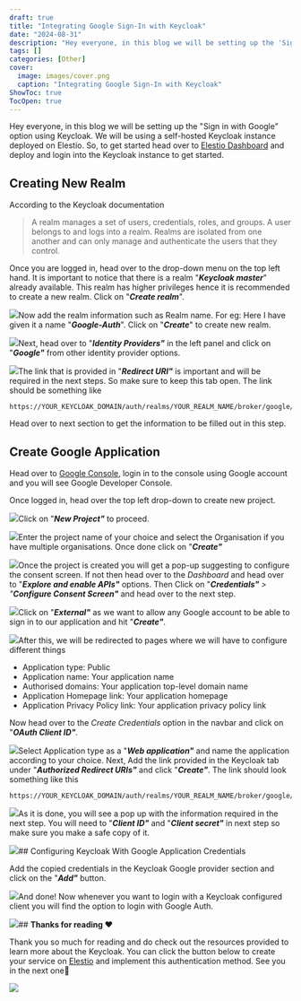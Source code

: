 ```yaml
---
draft: true
title: "Integrating Google Sign-In with Keycloak"
date: "2024-08-31"
description: "Hey everyone, in this blog we will be setting up the 'Sign in with Google' option using Keycloak. We will be using a self-hosted Keycloak instance deployed on Elestio. So, to get started head over to Elestio Dashboard and deploy and login into the Keycloak instance to get"
tags: []
categories: [Other]
cover:
  image: images/cover.png
  caption: "Integrating Google Sign-In with Keycloak"
ShowToc: true
TocOpen: true
---
```



Hey everyone, in this blog we will be setting up the "Sign in with Google" option using Keycloak. We will be using a self\-hosted Keycloak instance deployed on Elestio. So, to get started head over to [Elestio Dashboard](https://elest.io/open-source/keycloak?ref=blog.elest.io) and deploy and login into the Keycloak instance to get started.

## Creating New Realm

According to the Keycloak documentation


> A realm manages a set of users, credentials, roles, and groups. A user belongs to and logs into a realm. Realms are isolated from one another and can only manage and authenticate the users that they control.

Once you are logged in, head over to the drop\-down menu on the top left hand. It is important to notice that there is a realm "***Keycloak master***" already available. This realm has higher privileges hence it is recommended to create a new realm. Click on "***Create realm***".

![](https://cdn.hashnode.com/res/hashnode/image/upload/v1713626443556/d64daa62-6e56-44c6-b13b-d8d2fde06116.jpeg)Now add the realm information such as Realm name. For eg: Here I have given it a name "***Google\-Auth***". Click on "***Create***" to create new realm.

![](https://cdn.hashnode.com/res/hashnode/image/upload/v1713625397867/06611951-3ea7-4034-981e-a9d1d7e4e316.jpeg)Next, head over to "***Identity Providers"*** in the left panel and click on "***Google"*** from other identity provider options.

![](https://cdn.hashnode.com/res/hashnode/image/upload/v1713625437800/a2ae3e2e-7dfd-46de-8023-8e0bf31e630b.jpeg)The link that is provided in "***Redirect URI"*** is important and will be required in the next steps. So make sure to keep this tab open. The link should be something like


```
https://YOUR_KEYCLOAK_DOMAIN/auth/realms/YOUR_REALM_NAME/broker/google/endpoint
```
Head over to next section to get the information to be filled out in this step.

## Create Google Application

Head over to [Google Console](https://console.developers.google.com/?ref=blog.elest.io), login in to the console using Google account and you will see Google Developer Console.

Once logged in, head over the top left drop\-down to create new project.

![](https://cdn.hashnode.com/res/hashnode/image/upload/v1713633166601/030981e1-f79b-4934-9811-6fa42a90465d.jpeg)Click on "***New Project"*** to proceed.

![](https://cdn.hashnode.com/res/hashnode/image/upload/v1713625441069/569d4f66-d20c-4a8f-80ba-bae0414afec4.jpeg)Enter the project name of your choice and select the Organisation if you have multiple organisations. Once done click on "***Create"***

![](https://cdn.hashnode.com/res/hashnode/image/upload/v1713625443743/2ac97758-0fc9-4be4-847d-90459f1c5635.jpeg)Once the project is created you will get a pop\-up suggesting to configure the consent screen. If not then head over to the *Dashboard* and head over to "***Explore and enable APIs"*** options. Then Click on "***Credentials"** \> "**Configure Consent Screen"*** and head over to the next step.

![](https://cdn.hashnode.com/res/hashnode/image/upload/v1713625445658/fafcafa6-11d2-4bb9-aa33-2f9c2b9c90dc.jpeg)Click on "***External"*** as we want to allow any Google account to be able to sign in to our application and hit "***Create"***.

![](https://cdn.hashnode.com/res/hashnode/image/upload/v1713625447813/a5921b3d-ce7a-49cb-bfea-a296b1afe579.jpeg)After this, we will be redirected to pages where we will have to configure different things

* Application type: Public
* Application name: Your application name
* Authorised domains: Your application top\-level domain name
* Application Homepage link: Your application homepage
* Application Privacy Policy link: Your application privacy policy link

Now head over to the *Create Credentials* option in the navbar and click on "***OAuth Client ID"**.*

![](https://cdn.hashnode.com/res/hashnode/image/upload/v1713625449681/05f777af-bc2d-4fd3-b83c-ab707bde7878.jpeg)Select Application type as a "***Web application"*** and name the application according to your choice. Next, Add the link provided in the Keycloak tab under "***Authorized Redirect URIs"*** and click "***Create"***. The link should look something like this


```
https://YOUR_KEYCLOAK_DOMAIN/auth/realms/YOUR_REALM_NAME/broker/google/endpoint
```
![](https://cdn.hashnode.com/res/hashnode/image/upload/v1713625451391/c16f4aa8-395f-4e8f-9100-68bbd468cc2d.jpeg)As it is done, you will see a pop up with the information required in the next step. You will need to "***Client ID"*** and "***Client secret"*** in next step so make sure you make a safe copy of it.

![](https://cdn.hashnode.com/res/hashnode/image/upload/v1713635522192/a92459fa-8f10-4ada-92ff-7510501d2f2f.jpeg)## Configuring Keycloak With Google Application Credentials

Add the copied credentials in the Keycloak Google provider section and click on the "***Add"*** button.

![](https://cdn.hashnode.com/res/hashnode/image/upload/v1713635528769/c056697a-2ff6-440f-b172-b25b457b7af0.jpeg)And done! Now whenever you want to login with a Keycloak configured client you will find the option to login with Google Auth.

![](https://cdn.hashnode.com/res/hashnode/image/upload/v1713625454960/8fb72968-433a-4eb1-904d-7198a5d6e709.jpeg)## **Thanks for reading ❤️**

Thank you so much for reading and do check out the resources provided to learn more about the Keycloak. You can click the button below to create your service on [Elestio](https://elest.io/open-source/keycloak?ref=blog.elest.io) and implement this authentication method. See you in the next one👋

[![](https://pub-da36157c854648669813f3f76c526c2b.r2.dev/deploy-on-elestio-black.png)](https://elest.io/?ref=blog.elest.io)

